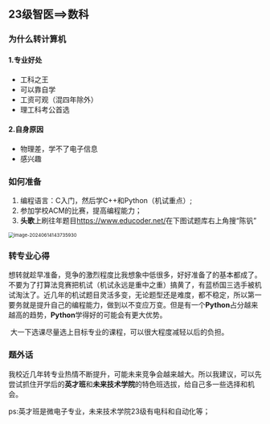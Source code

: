 ## 23级智医==>数科

### 为什么转计算机

#### 1.专业好处

* 工科之王
* 可以靠自学
* 工资可观（混四年除外）
* 理工科考公首选

#### 2.自身原因

- 物理差，学不了电子信息
- 感兴趣 

### 如何准备

1.  编程语言：C入门，然后学C++和Python（机试重点）;
2. 参加学校ACM的比赛，提高编程能力；
3. **头歌**上刷往年题目<https://www.educoder.net/>在下图试题库右上角搜“陈钒”

<img src="C:\Users\陈善杰\AppData\Roaming\Typora\typora-user-images\image-20240614143735930.png" alt="image-20240614143735930" style="zoom: 67%;" />

### 转专业心得

​	想转就趁早准备，竞争的激烈程度比我想象中低很多，好好准备了的基本都成了。不要为了打算法竞赛把机试（机试永远是重中之重）搞黄了，有蓝桥国三选手被机试淘汰了。近几年的机试题目灵活多变，无论题型还是难度，都不稳定，所以第一要务就是提升自己的编程能力，做到以不变应万变。但是有一个**Python**占分越来越高的趋势，**Python**学得好的可能会有更大优势。

​	大一下选课尽量选上目标专业的课程，可以很大程度减轻以后的负担。

### 题外话

​	我校近几年转专业热情不断提升，可能未来竞争会越来越大。所以我建议，可以先尝试抓住开学后的**英才班**和**未来技术学院**的特色班选拔，给自己多一些选择和机会。

ps:英才班是微电子专业，未来技术学院23级有电科和自动化等；